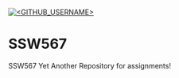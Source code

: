 [![<GITHUB_USERNAME>](https://app.circleci.com/pipelines/github/Ashayp/SSW567.svg?style=svg)](https://app.circleci.com/pipelines/github/Ashayp/SSW567?branch=main&filter=all)

# SSW567
SSW567 Yet Another Repository for assignments!

